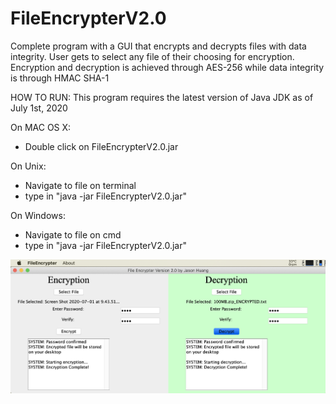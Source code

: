 # FileEncrypterV2.0
Complete program with a GUI that encrypts and decrypts files with data integrity.  User gets to select any file of their choosing for encryption. Encryption and decryption is achieved through AES-256 while data integrity is through HMAC SHA-1 


HOW TO RUN:
This program requires the latest version of Java JDK as of July 1st, 2020

On MAC OS X:
  - Double click on FileEncrypterV2.0.jar
  
On Unix:
  - Navigate to file on terminal
  - type in "java -jar FileEncrypterV2.0.jar"
  
On Windows:
  - Navigate to file on cmd
  - type in "java -jar FileEncrypterV2.0.jar"
  
  
  
  
  
  
  ![alt text](https://github.com/jasonhuang2/FileEncrypterV2.0/blob/master/pic1.png?raw=true)
  
  
